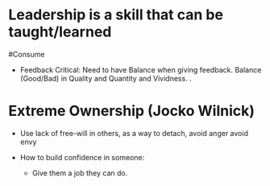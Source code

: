 
# Leadership is a skill that can be taught/learned

#Consume 



- Feedback Critical: Need to have Balance when giving feedback. Balance (Good/Bad) in Quality and Quantity and Vividness. .



# Extreme Ownership (Jocko Wilnick) 



- Use lack of free-will in others, as a way to detach, avoid anger avoid envy

- How to build confidence in someone:
   - Give them a job they can do. 